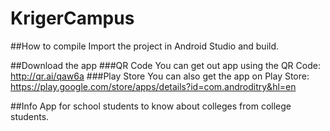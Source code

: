 # KrigerCampus

##How to compile
Import the project in Android Studio and build.

##Download the app
###QR Code
You can get out app using the QR Code: http://qr.ai/qaw6a
###Play Store
You can also get the app on Play Store: https://play.google.com/store/apps/details?id=com.androditry&hl=en

##Info
App for school students to know about colleges from college students.

